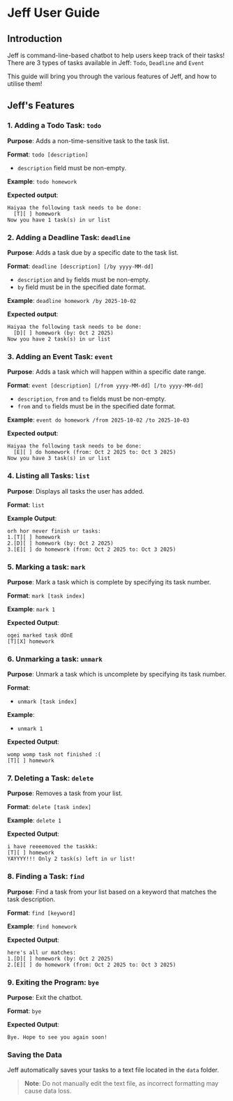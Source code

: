 # Jeff User Guide 

## Introduction

Jeff is command-line-based chatbot to help users keep track of their tasks! 
There are 3 types of tasks available in Jeff: `Todo`, `Deadline` and `Event`

This guide will bring you through the various features of Jeff, and how to utilise them!

## Jeff's Features

### 1. Adding a Todo Task: `todo`

**Purpose**: Adds a non-time-sensitive task to the task list.

**Format**: `todo [description]`
- `description` field must be non-empty.

**Example**: `todo homework`

**Expected output**: 
```
Haiyaa the following task needs to be done:
  [T][ ] homework
Now you have 1 task(s) in ur list
```

### 2. Adding a Deadline Task: `deadline`
**Purpose**: Adds a task due by a specific date to the task list. 

**Format**: `deadline [description] [/by yyyy-MM-dd]` 
- `description` and `by` fields must be non-empty. 
- `by` field must be in the specified date format. 

**Example**: `deadline homework /by 2025-10-02` 

**Expected output**:
```
Haiyaa the following task needs to be done:
  [D][ ] homework (by: Oct 2 2025)
Now you have 2 task(s) in ur list
```

### 3. Adding an Event Task: `event`
**Purpose**: Adds a task which  will happen within a specific date range. 

**Format**: `event [description] [/from yyyy-MM-dd] [/to yyyy-MM-dd]` 
- `description`, `from` and `to` fields must be non-empty.  
- `from` and `to` fields must be in the specified date format. 

**Example**: `event do homework /from 2025-10-02 /to 2025-10-03` 

**Expected output**:
```
Haiyaa the following task needs to be done:
  [E][ ] do homework (from: Oct 2 2025 to: Oct 3 2025)
Now you have 3 task(s) in ur list
```

### 4. Listing all Tasks: `list`
**Purpose**: Displays all tasks the user has added.

**Format**: `list`

**Example Output**:
```
orh hor never finish ur tasks:
1.[T][ ] homework
2.[D][ ] homework (by: Oct 2 2025)
3.[E][ ] do homework (from: Oct 2 2025 to: Oct 3 2025)
```

### 5. Marking a task: `mark` 
**Purpose**: Mark a task which is complete by specifying its task number.

**Format**: `mark [task index]`

**Example**: `mark 1`

**Expected Output**:
```
ogei marked task dOnE
[T][X] homework
```

### 6. Unmarking a task: `unmark`
**Purpose**: Unmark a task which is uncomplete by specifying its task number.

**Format**:
- `unmark [task index]`

**Example**:
- `unmark 1`

**Expected Output**:
```
womp womp task not finished :(
[T][ ] homework
```

### 7. Deleting a Task: `delete`
**Purpose**: Removes a task from your list.

**Format**: `delete [task index]`

**Example**: `delete 1`

**Expected Output**:
```
i have reeeemoved the taskkk: 
[T][ ] homework
YAYYYY!!! Only 2 task(s) left in ur list!
```

### 8. Finding a Task: `find`
**Purpose**: Find a task from your list based on a keyword that matches the task description.

**Format**: `find [keyword]`

**Example**: `find homework`

**Expected Output**:
```
here's all ur matches:
1.[D][ ] homework (by: Oct 2 2025)
2.[E][ ] do homework (from: Oct 2 2025 to: Oct 3 2025)
```
  
### 9. Exiting the Program: `bye`

**Purpose**: Exit the chatbot.

**Format**: `bye`

**Expected Output**:
```
Bye. Hope to see you again soon!
```

### Saving the Data
Jeff automatically saves your tasks to a text file located in the `data` folder.
> **Note**: Do not manually edit the text file, as incorrect formatting may cause data loss.
